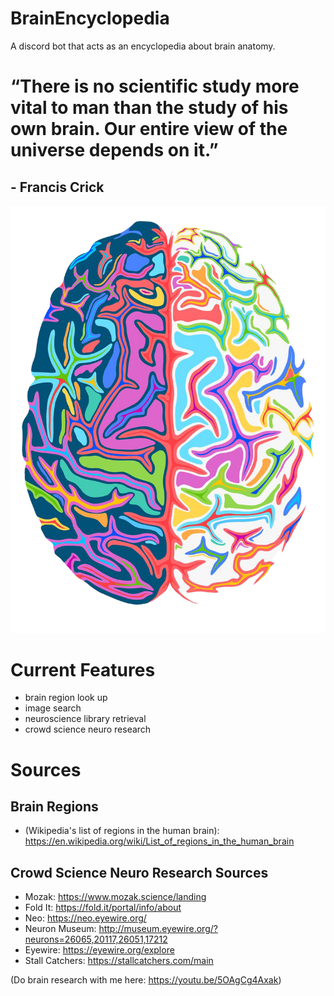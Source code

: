 # BrainEncyclopedia
A discord bot that acts as an encyclopedia about brain anatomy.

# “There is no scientific study more vital to man than the study of his own brain. Our entire view of the universe depends on it.”
## - Francis Crick

![alt text](https://github.com/YasPHP/BrainEncyclopedia/blob/main/encyclopedia_brain_logo.png?raw=true)

# Current Features
- brain region look up
- image search
- neuroscience library retrieval
- crowd science neuro research

# Sources

## Brain Regions
- (Wikipedia's list of regions in the human brain): https://en.wikipedia.org/wiki/List_of_regions_in_the_human_brain

## Crowd Science Neuro Research Sources
- Mozak: https://www.mozak.science/landing
- Fold It: https://fold.it/portal/info/about
- Neo: https://neo.eyewire.org/
- Neuron Museum: http://museum.eyewire.org/?neurons=26065,20117,26051,17212
- Eyewire: https://eyewire.org/explore
- Stall Catchers: https://stallcatchers.com/main 

(Do brain research with me here: https://youtu.be/5OAgCg4Axak)
